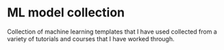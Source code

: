 # ML model collection
Collection of machine learning templates that I have used collected from a variety of tutorials and courses that I have worked through.

